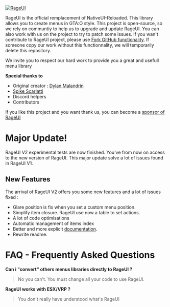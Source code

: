 [![RageUI](https://rageui.dylan-malandain.io/img/rageui.png)](https://github.com/iTexZoz/RageUI)

RageUI is the official remplacement of NativeUI-Reloaded. This library allows you to create menus in GTA:O style. This project is open-source, so we rely on communtiy to help us to upgrade and update RageUI. You can also work with us on the project to try to patch some issues.
If you wan't contribute to RageUI project, please use [Fork GitHub functionality](https://gist.github.com/Chaser324/ce0505fbed06b947d962). If someone copy our work without this functionnality, we will temporarily delete this repository.

We invite you to respect our hard work to provide you a great and usefull menu library

**Special thanks to**
  - Original creator : [Dylan Malandrin](https://github.com/iTexZoz)
  - [Spike Scarlatti](https://github.com/SpikeScarlatti)
  - Discord helpers
  - Contributors

If you like this project and you want thank us, you can become a [sponsor of RageUI](paypal.me/malandaindylan)

# Major Update!
RageUI V2 experimental tests are now finished. You've from now on access to the new version of RageUI. This major update solve a lot of issues found in RageUI V1.
## New Features
The arrival of RageUI V2 offers you some new features and a lot of issues fixed :
- Glare position is fix when you set a custom menu position.
- Simplify item closure. RageUI use now a table to set actions.
- A lot of code optimisations
- Automatic management of items index
- Better and more explicit [documentation](https://github.com/iTexZoz/RageUI-Docs).
- Rewrite readme.

# FAQ - Frequently Asked Questions
**Can i "convert" others menus libraries directly to RageUI ?**
> No you can't. You must change all your code to use RageUI.

**RageUI works with ESX/VRP ?**
> You don't really have understood what's RageUI

